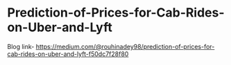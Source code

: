 # Prediction-of-Prices-for-Cab-Rides-on-Uber-and-Lyft

Blog link- https://medium.com/@rouhinadey98/prediction-of-prices-for-cab-rides-on-uber-and-lyft-f50dc7f28f80

